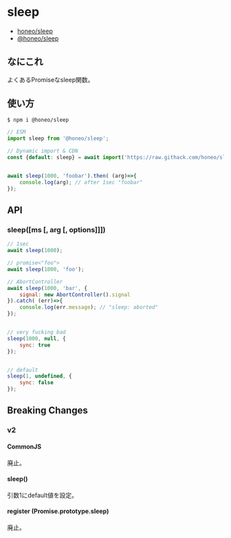 # sleep
* [honeo/sleep](https://github.com/honeo/sleep)
* [@honeo/sleep](https://www.npmjs.com/package/@honeo/sleep)


## なにこれ
よくあるPromiseなsleep関数。


## 使い方
```bash
$ npm i @honeo/sleep
```
```js
// ESM
import sleep from '@honeo/sleep';

// Dynamic import & CDN
const {default: sleep} = await import('https://raw.githack.com/honeo/sleep/master/index.mjs');


await sleep(1000, 'foobar').then( (arg)=>{
	console.log(arg); // after 1sec "foobar"
});
```

## API

### sleep([ms [, arg [, options]]])
```js
// 1sec
await sleep(1000);

// promise<"foo">
await sleep(1000, 'foo');

// AbortController
await sleep(1000, 'bar', {
	signal: new AbortController().signal
}).catch( (err)=>{
	console.log(err.message); // "sleep: aborted"
});


// very fucking bad
sleep(1000, null, {
	sync: true
});


// default
sleep(1, undefined, {
	sync: false
});
```


## Breaking Changes

### v2

#### CommonJS
廃止。

#### sleep()
引数1にdefault値を設定。

#### register (Promise.prototype.sleep)
廃止。
